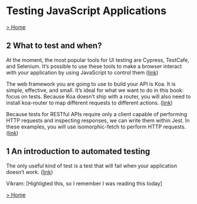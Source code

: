 # Testing JavaScript Applications

[> Home](../README.md)
## 2 What to test and when?



At the moment, the most popular tools for UI testing are Cypress, TestCafe, and Selenium. It’s possible to use these tools to make a browser interact with your application by using JavaScript to control them ([link](https://learning.oreilly.com/library/view/-/9781617297915/OEBPS/Text/02.htm#8b239806-ace1-4656-8ae3-b0924ce30aa9))


The web framework you are going to use to build your API is Koa. It is simple, effective, and small. It’s ideal for what we want to do in this book: focus on tests. Because Koa doesn’t ship with a router, you will also need to install koa-router to map different requests to different actions. ([link](https://learning.oreilly.com/library/view/-/9781617297915/OEBPS/Text/02.htm#21bff255-aadd-4c41-b523-dcb9cfe9a00b))


Because tests for RESTful APIs require only a client capable of performing HTTP requests and inspecting responses, we can write them within Jest. In these examples, you will use isomorphic-fetch to perform HTTP requests. ([link](https://learning.oreilly.com/library/view/-/9781617297915/OEBPS/Text/02.htm#3bfb0f70-643c-460d-be6a-0a5b49878816))

## 1 An introduction to automated testing



The only useful kind of test is a test that will fail when your application doesn’t work. ([link](https://learning.oreilly.com/library/view/-/9781617297915/OEBPS/Text/01.htm#6079374c-8645-49c2-b4ca-541aa7f91a5d))


Vikram: [Highligted this, so I remember I was reading this today]

[> Home](../README.md)